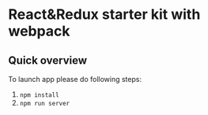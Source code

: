 # React&Redux starter kit with webpack

## Quick overview

To launch app please do following steps:

1. `npm install`
2. `npm run server`